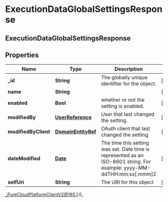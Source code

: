 # ExecutionDataGlobalSettingsResponse

## ExecutionDataGlobalSettingsResponse

## Properties

|Name | Type | Description | Notes|
|------------ | ------------- | ------------- | -------------|
| **_id** | **String** | The globally unique identifier for the object. | [optional] |
| **name** | **String** |  | [optional] |
| **enabled** | **Bool** | whether or not the setting is enabled. | [optional] |
| **modifiedBy** | [**UserReference**](UserReference) | User that last changed the setting. | [optional] |
| **modifiedByClient** | [**DomainEntityRef**](DomainEntityRef) | OAuth client that last changed the setting. | [optional] |
| **dateModified** | [**Date**](Date) | The time this setting was set. Date time is represented as an ISO-8601 string. For example: yyyy-MM-ddTHH:mm:ss[.mmm]Z | [optional] |
| **selfUri** | **String** | The URI for this object | [optional] |



_PureCloudPlatformClientV2@165.1.0_
